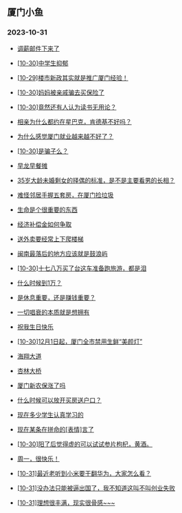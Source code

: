 ## 厦门小鱼 
### 2023-10-31

+ [调薪邮件下来了](http://bbs.xmfish.com/read-htm-tid-18097386.html)

+ [[10-30]中学生抑郁](http://bbs.xmfish.com/read-htm-tid-18097192.html)

+ [[10-29]楼市新政其实就是推广厦门经验！](http://bbs.xmfish.com/read-htm-tid-18097176.html)

+ [[10-30]妈妈被亲戚骗去买保险了](http://bbs.xmfish.com/read-htm-tid-18097352.html)

+ [[10-30]竟然还有人认为读书无用论？](http://bbs.xmfish.com/read-htm-tid-18097400.html)

+ [相亲为什么都约在星巴克，肯德基不好吗？](http://bbs.xmfish.com/read-htm-tid-18097399.html)

+ [为什么感觉厦门就业越来越不好了？](http://bbs.xmfish.com/read-htm-tid-18097398.html)

+ [[10-30]是骗子么？](http://bbs.xmfish.com/read-htm-tid-18097254.html)

+ [早龙早餐摊](http://bbs.xmfish.com/read-htm-tid-18097185.html)

+ [35岁大龄未婚剩女的择偶的标准，是不是主要看男的长相？](http://bbs.xmfish.com/read-htm-tid-18097407.html)

+ [难怪邻居手握五套房，在厦门捡垃圾](http://bbs.xmfish.com/read-htm-tid-18097521.html)

+ [生命是个很重要的东西](http://bbs.xmfish.com/read-htm-tid-18097253.html)

+ [经济补偿金如何争取](http://bbs.xmfish.com/read-htm-tid-18097506.html)

+ [送外卖要经常上下爬楼梯](http://bbs.xmfish.com/read-htm-tid-18097391.html)

+ [闽南最落后的地方应该就是鼓浪屿](http://bbs.xmfish.com/read-htm-tid-18097453.html)

+ [[10-30]十七八万买了台这车准备跑旅游，都是泪](http://bbs.xmfish.com/read-htm-tid-18097627.html)

+ [什么时候到1万？](http://bbs.xmfish.com/read-htm-tid-18097603.html)

+ [是休息重要，还是赚钱重要？](http://bbs.xmfish.com/read-htm-tid-18097572.html)

+ [一切唱衰的本质就是想拥有](http://bbs.xmfish.com/read-htm-tid-18097525.html)

+ [祝我生日快乐](http://bbs.xmfish.com/read-htm-tid-18097544.html)

+ [[10-30]12月1日起，厦门全市禁用生鲜“美颜灯”](http://bbs.xmfish.com/read-htm-tid-18097438.html)

+ [海翔大道](http://bbs.xmfish.com/read-htm-tid-18097672.html)

+ [杏林大桥](http://bbs.xmfish.com/read-htm-tid-18097694.html)

+ [厦门新农保涨了吗](http://bbs.xmfish.com/read-htm-tid-18097622.html)

+ [什么时候可以放开买房送户口？](http://bbs.xmfish.com/read-htm-tid-18097597.html)

+ [现在多少学生认真学习的](http://bbs.xmfish.com/read-htm-tid-18097580.html)

+ [现在某条在拼命的[表情]言了](http://bbs.xmfish.com/read-htm-tid-18097620.html)

+ [[10-30]阳了后觉得虚的可以试试参片枸杞，黄酒。](http://bbs.xmfish.com/read-htm-tid-18097703.html)

+ [周一，很快乐！](http://bbs.xmfish.com/read-htm-tid-18097691.html)

+ [[10-31]最近老听到小米要干翻华为，大家怎么看？](http://bbs.xmfish.com/read-htm-tid-18097802.html)

+ [[10-31]没办法只能被逼出国了，我不知道这叫不叫创业失败](http://bbs.xmfish.com/read-htm-tid-18097946.html)

+ [[10-31]理想很丰满，现实很骨感~~~](http://bbs.xmfish.com/read-htm-tid-18097993.html)

